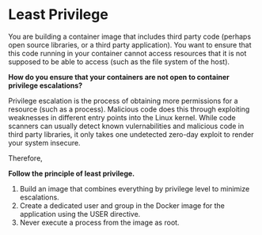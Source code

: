 # Least Privilege

You are building a container image that includes third party code (perhaps open source libraries, or a third party application).  You want to ensure that this code running in your container cannot access resources that it is not supposed to be able to access (such as the file system of the host).

**How do you ensure that your containers are not open to container privilege escalations?**

Privilege escalation is the process of obtaining more permissions for a resource (such as a process).  Malicious code does this through exploiting weaknesses in different entry points into the Linux kernel.  While code scanners can usually detect known vulernabilities and malicious code in third party libraries, it only takes one undetected zero-day exploit to render your system insecure.

Therefore,

**Follow the principle of least privilege.**

1. Build an image that combines everything by privilege level to minimize escalations.  
2. Create a dedicated user and group in the Docker image for the application using the USER directive.  
3. Never execute a process from the image as root.
